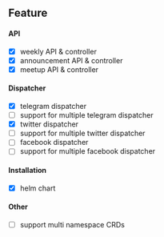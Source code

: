 ## Feature
#### API
- [x] weekly API & controller
- [x] announcement API & controller
- [x] meetup API & controller

#### Dispatcher
- [x] telegram dispatcher
- [ ] support for multiple telegram dispatcher
- [x] twitter dispatcher
- [ ] support for multiple twitter dispatcher
- [ ] facebook dispatcher
- [ ] support for multiple facebook dispatcher

#### Installation
- [x] helm chart

#### Other
- [ ] support multi namespace CRDs
